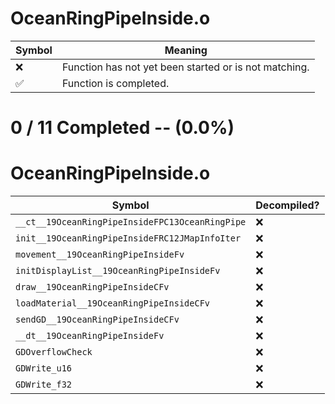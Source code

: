 # OceanRingPipeInside.o
| Symbol | Meaning 
| ------------- | ------------- 
| :x: | Function has not yet been started or is not matching. 
| :white_check_mark: | Function is completed. 


# 0 / 11 Completed -- (0.0%)
# OceanRingPipeInside.o
| Symbol | Decompiled? |
| ------------- | ------------- |
| `__ct__19OceanRingPipeInsideFPC13OceanRingPipe` | :x: |
| `init__19OceanRingPipeInsideFRC12JMapInfoIter` | :x: |
| `movement__19OceanRingPipeInsideFv` | :x: |
| `initDisplayList__19OceanRingPipeInsideFv` | :x: |
| `draw__19OceanRingPipeInsideCFv` | :x: |
| `loadMaterial__19OceanRingPipeInsideCFv` | :x: |
| `sendGD__19OceanRingPipeInsideCFv` | :x: |
| `__dt__19OceanRingPipeInsideFv` | :x: |
| `GDOverflowCheck` | :x: |
| `GDWrite_u16` | :x: |
| `GDWrite_f32` | :x: |
